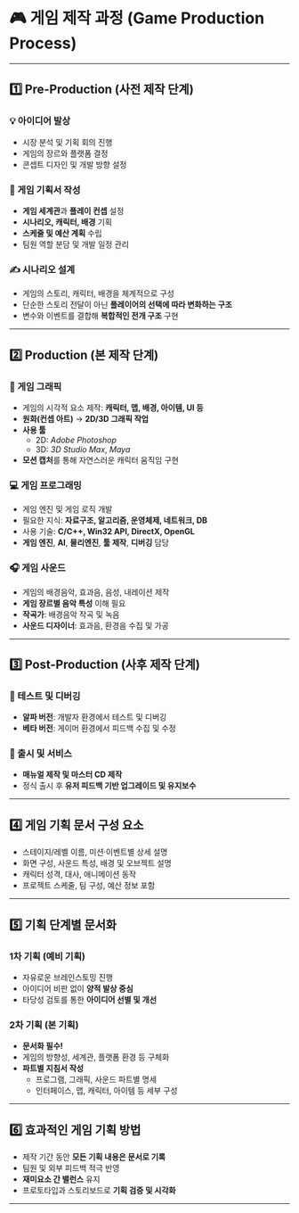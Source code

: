 # 🎮 게임 제작 과정 (Game Production Process)


---

## 1️⃣ Pre-Production (사전 제작 단계)

### 💡 아이디어 발상
- 시장 분석 및 기획 회의 진행  
- 게임의 장르와 플랫폼 결정  
- 콘셉트 디자인 및 개발 방향 설정  

### 📜 게임 기획서 작성
- **게임 세계관**과 **플레이 컨셉** 설정  
- **시나리오, 캐릭터, 배경** 기획  
- **스케줄 및 예산 계획** 수립  
- 팀원 역할 분담 및 개발 일정 관리  

### ✍️ 시나리오 설계
- 게임의 스토리, 캐릭터, 배경을 체계적으로 구성  
- 단순한 스토리 전달이 아닌 **플레이어의 선택에 따라 변화하는 구조**  
- 변수와 이벤트를 결합해 **복합적인 전개 구조** 구현  

---

## 2️⃣ Production (본 제작 단계)

### 🎨 게임 그래픽
- 게임의 시각적 요소 제작: **캐릭터, 맵, 배경, 아이템, UI 등**
- **원화(컨셉 아트)** → **2D/3D 그래픽 작업**
- **사용 툴**  
  - 2D: *Adobe Photoshop*  
  - 3D: *3D Studio Max*, *Maya*  
- **모션 캡처**를 통해 자연스러운 캐릭터 움직임 구현  

### 💻 게임 프로그래밍
- 게임 엔진 및 게임 로직 개발  
- 필요한 지식: **자료구조, 알고리즘, 운영체제, 네트워크, DB**  
- 사용 기술: **C/C++, Win32 API, DirectX, OpenGL**  
- **게임 엔진**, **AI**, **물리엔진**, **툴 제작**, **디버깅** 담당  

### 🎧 게임 사운드
- 게임의 배경음악, 효과음, 음성, 내레이션 제작  
- **게임 장르별 음악 특성** 이해 필요  
- **작곡가**: 배경음악 작곡 및 녹음  
- **사운드 디자이너**: 효과음, 환경음 수집 및 가공  

---

## 3️⃣ Post-Production (사후 제작 단계)

### 🧪 테스트 및 디버깅
- **알파 버전**: 개발자 환경에서 테스트 및 디버깅  
- **베타 버전**: 게이머 환경에서 피드백 수집 및 수정  

### 🚀 출시 및 서비스
- **매뉴얼 제작 및 마스터 CD 제작**  
- 정식 출시 후 **유저 피드백 기반 업그레이드 및 유지보수**  

---

## 4️⃣ 게임 기획 문서 구성 요소

- 스테이지/레벨 이름, 미션·이벤트별 상세 설명  
- 화면 구성, 사운드 특성, 배경 및 오브젝트 설명  
- 캐릭터 성격, 대사, 애니메이션 동작  
- 프로젝트 스케줄, 팀 구성, 예산 정보 포함  

---

## 5️⃣ 기획 단계별 문서화

### 1차 기획 (예비 기획)
- 자유로운 브레인스토밍 진행  
- 아이디어 비판 없이 **양적 발상 중심**  
- 타당성 검토를 통한 **아이디어 선별 및 개선**

### 2차 기획 (본 기획)
- **문서화 필수!**
- 게임의 방향성, 세계관, 플랫폼 환경 등 구체화  
- **파트별 지침서 작성**
  - 프로그램, 그래픽, 사운드 파트별 명세  
  - 인터페이스, 맵, 캐릭터, 아이템 등 세부 구성  

---

## 6️⃣ 효과적인 게임 기획 방법

- 제작 기간 동안 **모든 기획 내용은 문서로 기록**  
- 팀원 및 외부 피드백 적극 반영  
- **재미요소 간 밸런스** 유지  
- 프로토타입과 스토리보드로 **기획 검증 및 시각화**  

---
